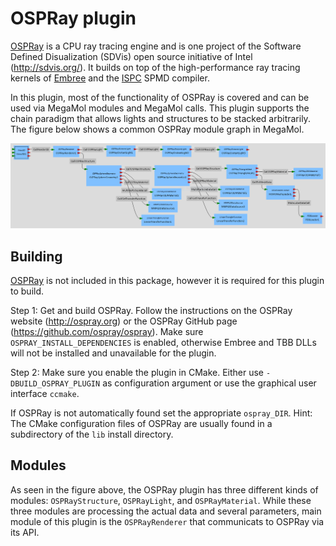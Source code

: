 # OSPRay plugin
[OSPRay](http://ospray.org) is a CPU ray tracing engine and is one project of the Software Defined Disualization (SDVis) open source initiative of Intel (http://sdvis.org/).
It builds on top of the high-performance ray tracing kernels of [Embree](https://embree.github.io/) and the [ISPC](https://ispc.github.io/) SPMD compiler.

In this plugin, most of the functionality of OSPRay is covered and can be used via MegaMol modules and MegaMol calls.
This plugin supports the chain paradigm that allows lights and structures to be stacked arbitrarily.
The figure below shows a common OSPRay module graph in MegaMol.

![](ospray_configurator.png)

## Building
[OSPRay](http://ospray.org) is not included in this package, however it is required for this plugin to build.

Step 1: Get and build OSPRay. Follow the instructions on the OSPRay website (http://ospray.org) or the OSPRay GitHub page (https://github.com/ospray/ospray). Make sure `OSPRAY_INSTALL_DEPENDENCIES` is enabled, otherwise Embree and TBB DLLs will not be installed and unavailable for the plugin.

Step 2: Make sure you enable the plugin in CMake. Either use `-DBUILD_OSPRAY_PLUGIN` as configuration argument or use the graphical user interface `ccmake`.

If OSPRay is not automatically found set the appropriate `ospray_DIR`. Hint: The CMake configuration files of OSPRay are usually found in a subdirectory of the `lib` install directory.

## Modules

As seen in the figure above, the OSPRay plugin has three different kinds of modules: `OSPRayStructure`, `OSPRayLight`, and  `OSPRayMaterial`.
While these three modules are processing the actual data and several parameters, main module of this plugin is the `OSPRayRenderer` that communicats to OSPRay via its API.
